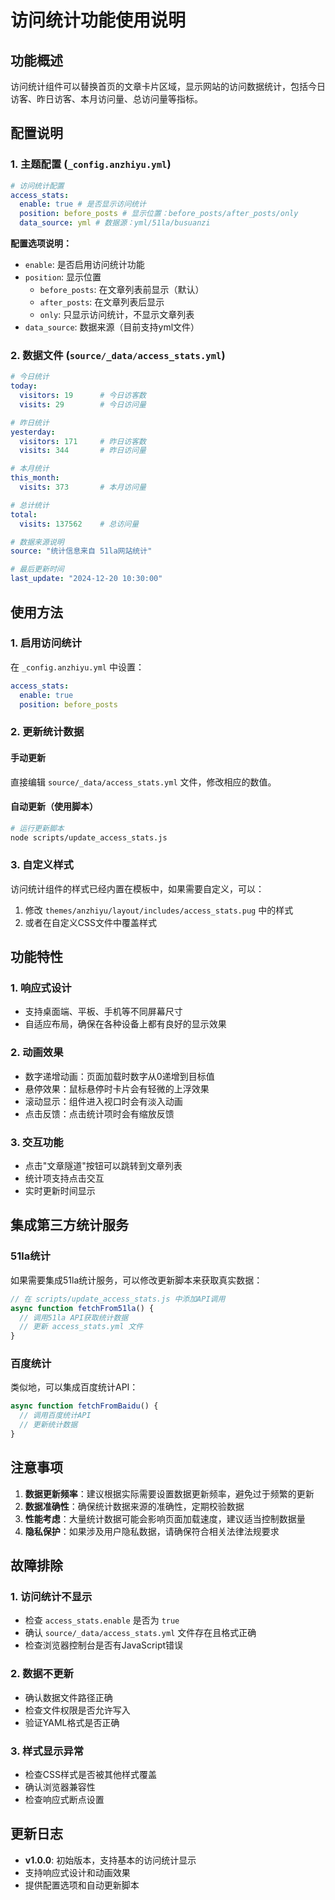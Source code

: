 # 访问统计功能使用说明

## 功能概述

访问统计组件可以替换首页的文章卡片区域，显示网站的访问数据统计，包括今日访客、昨日访客、本月访问量、总访问量等指标。

## 配置说明

### 1. 主题配置 (`_config.anzhiyu.yml`)

```yaml
# 访问统计配置
access_stats:
  enable: true # 是否显示访问统计
  position: before_posts # 显示位置：before_posts/after_posts/only
  data_source: yml # 数据源：yml/51la/busuanzi
```

**配置选项说明：**
- `enable`: 是否启用访问统计功能
- `position`: 显示位置
  - `before_posts`: 在文章列表前显示（默认）
  - `after_posts`: 在文章列表后显示
  - `only`: 只显示访问统计，不显示文章列表
- `data_source`: 数据来源（目前支持yml文件）

### 2. 数据文件 (`source/_data/access_stats.yml`)

```yaml
# 今日统计
today:
  visitors: 19      # 今日访客数
  visits: 29        # 今日访问量

# 昨日统计  
yesterday:
  visitors: 171     # 昨日访客数
  visits: 344       # 昨日访问量

# 本月统计
this_month:
  visits: 373       # 本月访问量

# 总计统计
total:
  visits: 137562    # 总访问量

# 数据来源说明
source: "统计信息来自 51la网站统计"

# 最后更新时间
last_update: "2024-12-20 10:30:00"
```

## 使用方法

### 1. 启用访问统计

在 `_config.anzhiyu.yml` 中设置：
```yaml
access_stats:
  enable: true
  position: before_posts
```

### 2. 更新统计数据

#### 手动更新
直接编辑 `source/_data/access_stats.yml` 文件，修改相应的数值。

#### 自动更新（使用脚本）
```bash
# 运行更新脚本
node scripts/update_access_stats.js
```

### 3. 自定义样式

访问统计组件的样式已经内置在模板中，如果需要自定义，可以：

1. 修改 `themes/anzhiyu/layout/includes/access_stats.pug` 中的样式
2. 或者在自定义CSS文件中覆盖样式

## 功能特性

### 1. 响应式设计
- 支持桌面端、平板、手机等不同屏幕尺寸
- 自适应布局，确保在各种设备上都有良好的显示效果

### 2. 动画效果
- 数字递增动画：页面加载时数字从0递增到目标值
- 悬停效果：鼠标悬停时卡片会有轻微的上浮效果
- 滚动显示：组件进入视口时会有淡入动画
- 点击反馈：点击统计项时会有缩放反馈

### 3. 交互功能
- 点击"文章隧道"按钮可以跳转到文章列表
- 统计项支持点击交互
- 实时更新时间显示

## 集成第三方统计服务

### 51la统计
如果需要集成51la统计服务，可以修改更新脚本来获取真实数据：

```javascript
// 在 scripts/update_access_stats.js 中添加API调用
async function fetchFrom51la() {
  // 调用51la API获取统计数据
  // 更新 access_stats.yml 文件
}
```

### 百度统计
类似地，可以集成百度统计API：

```javascript
async function fetchFromBaidu() {
  // 调用百度统计API
  // 更新统计数据
}
```

## 注意事项

1. **数据更新频率**：建议根据实际需要设置数据更新频率，避免过于频繁的更新
2. **数据准确性**：确保统计数据来源的准确性，定期校验数据
3. **性能考虑**：大量统计数据可能会影响页面加载速度，建议适当控制数据量
4. **隐私保护**：如果涉及用户隐私数据，请确保符合相关法律法规要求

## 故障排除

### 1. 访问统计不显示
- 检查 `access_stats.enable` 是否为 `true`
- 确认 `source/_data/access_stats.yml` 文件存在且格式正确
- 检查浏览器控制台是否有JavaScript错误

### 2. 数据不更新
- 确认数据文件路径正确
- 检查文件权限是否允许写入
- 验证YAML格式是否正确

### 3. 样式显示异常
- 检查CSS样式是否被其他样式覆盖
- 确认浏览器兼容性
- 检查响应式断点设置

## 更新日志

- **v1.0.0**: 初始版本，支持基本的访问统计显示
- 支持响应式设计和动画效果
- 提供配置选项和自动更新脚本
